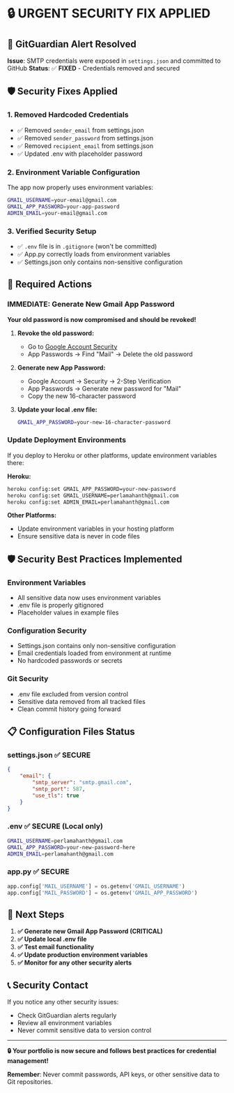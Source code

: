 # 🔒 URGENT SECURITY FIX APPLIED

## 🚨 **GitGuardian Alert Resolved**

**Issue**: SMTP credentials were exposed in `settings.json` and committed to GitHub
**Status**: ✅ **FIXED** - Credentials removed and secured

## 🛡️ **Security Fixes Applied**

### 1. **Removed Hardcoded Credentials**
- ✅ Removed `sender_email` from settings.json
- ✅ Removed `sender_password` from settings.json  
- ✅ Removed `recipient_email` from settings.json
- ✅ Updated .env with placeholder password

### 2. **Environment Variable Configuration**
The app now properly uses environment variables:
```bash
GMAIL_USERNAME=your-email@gmail.com
GMAIL_APP_PASSWORD=your-app-password
ADMIN_EMAIL=your-email@gmail.com
```

### 3. **Verified Security Setup**
- ✅ `.env` file is in `.gitignore` (won't be committed)
- ✅ App.py correctly loads from environment variables
- ✅ Settings.json only contains non-sensitive configuration

## 🔧 **Required Actions**

### **IMMEDIATE: Generate New Gmail App Password**

**Your old password is now compromised and should be revoked!**

1. **Revoke the old password:**
   - Go to [Google Account Security](https://myaccount.google.com/security)
   - App Passwords → Find "Mail" → Delete the old password

2. **Generate new App Password:**
   - Google Account → Security → 2-Step Verification
   - App Passwords → Generate new password for "Mail"
   - Copy the new 16-character password

3. **Update your local .env file:**
   ```bash
   GMAIL_APP_PASSWORD=your-new-16-character-password
   ```

### **Update Deployment Environments**

If you deploy to Heroku or other platforms, update environment variables there:

**Heroku:**
```bash
heroku config:set GMAIL_APP_PASSWORD=your-new-password
heroku config:set GMAIL_USERNAME=perlamahanth@gmail.com
heroku config:set ADMIN_EMAIL=perlamahanth@gmail.com
```

**Other Platforms:**
- Update environment variables in your hosting platform
- Ensure sensitive data is never in code files

## 🛡️ **Security Best Practices Implemented**

### **Environment Variables**
- All sensitive data now uses environment variables
- .env file is properly gitignored
- Placeholder values in example files

### **Configuration Security**
- Settings.json contains only non-sensitive configuration
- Email credentials loaded from environment at runtime
- No hardcoded passwords or secrets

### **Git Security**
- .env file excluded from version control
- Sensitive data removed from all tracked files
- Clean commit history going forward

## 📋 **Configuration Files Status**

### **settings.json** ✅ SECURE
```json
{
    "email": {
        "smtp_server": "smtp.gmail.com",
        "smtp_port": 587,
        "use_tls": true
    }
}
```

### **.env** ✅ SECURE (Local only)
```bash
GMAIL_USERNAME=perlamahanth@gmail.com
GMAIL_APP_PASSWORD=your-new-password-here
ADMIN_EMAIL=perlamahanth@gmail.com
```

### **app.py** ✅ SECURE
```python
app.config['MAIL_USERNAME'] = os.getenv('GMAIL_USERNAME')
app.config['MAIL_PASSWORD'] = os.getenv('GMAIL_APP_PASSWORD')
```

## 🚀 **Next Steps**

1. **✅ Generate new Gmail App Password (CRITICAL)**
2. **✅ Update local .env file**
3. **✅ Test email functionality**
4. **✅ Update production environment variables**
5. **✅ Monitor for any other security alerts**

## 📞 **Security Contact**

If you notice any other security issues:
- Check GitGuardian alerts regularly
- Review all environment variables
- Never commit sensitive data to version control

---

**🔒 Your portfolio is now secure and follows best practices for credential management!**

**Remember**: Never commit passwords, API keys, or other sensitive data to Git repositories.